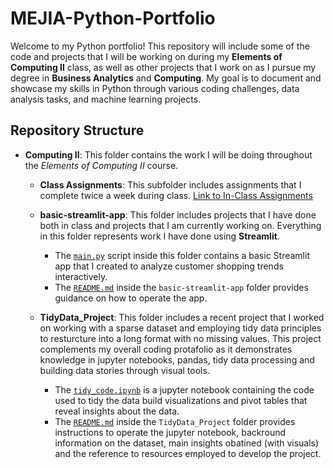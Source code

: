 # MEJIA-Python-Portfolio

Welcome to my Python portfolio! This repository will include some of the code and projects that I will be working on during my **Elements of Computing II** class, as well as other projects that I work on as I pursue my degree in **Business Analytics** and **Computing**. My goal is to document and showcase my skills in Python through various coding challenges, data analysis tasks, and machine learning projects.

## Repository Structure
- **Computing II**: This folder contains the work I will be doing throughout the *Elements of Computing II* course.
    - **Class Assignments**: This subfolder includes assignments that I complete twice a week during class. [Link to In-Class Assignments](https://github.com/silvanamejia1/MEJIA-Python-Portfolio/tree/main/Computing%20II/Class%20Assingments)
    
    - **basic-streamlit-app**: This folder includes projects that I have done both in class and projects that I am currently working on. Everything in this folder represents work I have done using **Streamlit**.
        - The [`main.py`](https://github.com/silvanamejia1/MEJIA-Python-Portfolio/blob/main/Computing%20II/basic-streamlit-app/main.py) script inside this folder contains a basic Streamlit app that I created to analyze customer shopping trends interactively. 
        - The [`README.md`](https://github.com/silvanamejia1/MEJIA-Python-Portfolio/blob/main/Computing%20II/basic-streamlit-app/README.md) inside the `basic-streamlit-app` folder provides guidance on how to operate the app.


    - **TidyData_Project**: This folder includes a recent project that I worked on working with a sparse dataset and employing tidy data principles to resturcture into a long format with no missing values. This project complements my overall coding protafolio as it demonstrates knowledge in jupyter notebooks, pandas, tidy data processing and building data stories through visual tools. 
        - The [`tidy_code.ipynb`](https://github.com/silvanamejia1/MEJIA-Python-Portfolio/blob/main/Computing%20II/TidyData_Project/tidy_code.ipynb) is a jupyter notebook containing the code used to tidy the data build visualizations and pivot tables that reveal insights about the data. 
        - The [`README.md`](https://github.com/silvanamejia1/MEJIA-Python-Portfolio/blob/main/Computing%20II/TidyData_Project/README.md) inside the `TidyData_Project` folder provides instructions to operate the jupyter notebook, backround information on the dataset, main insights obatined (with visuals) and the reference to resources employed to develop the project.

